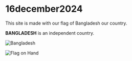 # 16december2024

This site is made with our flag of Bangladesh our country.

**BANGLADESH** is an independent country.

![Bangladesh](https://img.freepik.com/free-psd/bangladesh-victory-day-celebration-with-flag-background_47987-13979.jpg "Flag BD")

![Flag on Hand](https://media.licdn.com/dms/image/v2/C4D16AQG_xL6uZjmREQ/profile-displaybackgroundimage-shrink_350_1400/profile-displaybackgroundimage-shrink_350_1400/0/1656524376236?e=1740009600&v=beta&t=IaEtLZdXUMLQl1XZzTfr7RM6KYSD2nECJF0Xu1LZK8A "hands on flag")
